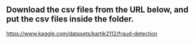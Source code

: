 ## Download the csv files from the URL below, and put the csv files inside the folder.
https://www.kaggle.com/datasets/kartik2112/fraud-detection